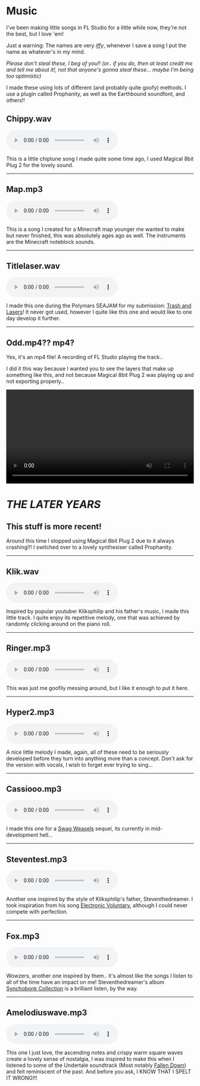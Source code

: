 # Music
I've been making little songs in FL Studio for a little while now, they're not the best, but I love 'em!

Just a warning: The names are very _iffy_, whenever I save a song I put the name as whatever's in my mind.

<r>_Please don't steal these, I beg of you!! (or.. if you do, then at least credit me and tell me about it!, not that anyone's gonna steal these... maybe I'm being too optimistic)_ </r>

I made these using lots of different (and probably quite goofy) methods. I use a plugin called <r>Prophanity</r>, as well as the Earthbound soundfont, and others!!

<foxhr>

## Chippy.wav
<audio controls>
  <source src="/other/music/chippy.wav" type="audio/wav">
Why doesn't your browser support the little audio player thing?
</audio> 

This is a little chiptune song I made quite some time ago, I used <r>Magical 8bit Plug 2</r> for the lovely sound.

<hr>

## Map.mp3
<audio controls>
  <source src="/other/music/map.mp3" type="audio/mp3">
Come on.. what are you using that doesn't support an audio player? Netscape Navigator??
</audio> 

This is a song I created for a Minecraft map younger me wanted to make but never finished, this was absolutely ages ago as well. The instruments are the Minecraft noteblock sounds.

<hr>

## Titlelaser.wav
<audio controls>
  <source src="/other/music/titlelaser.wav" type="audio/wav">
Why doesn't your browser support the little audio player thing?
</audio> 

I made this one during the Polymars SEAJAM for my submission: [Trash and Lasers](/games/trash-and-lasers)! It never got used, however I quite like this one and would like to one day develop it further.

<hr>

## Odd.mp4?? mp4?
Yes, it's an mp4 file! A recording of FL Studio playing the track..

I did it this way because I wanted you to see the layers that make up something like this, and not because <r>Magical 8bit Plug 2</r> was playing up and not exporting properly..

<m><video controls style="width: 100%">
  <source src="/other/music/odd.mp4" type="video/mp4">
  Your browser does not support HTML video.
</video></m>

<foxhr>

# _THE LATER YEARS_
## This stuff is more recent!
Around this time I stopped using <r>Magical 8bit Plug 2</r> due to it always crashing!!! I switched over to a lovely synthesiser called <r>Prophanity</r>.

<hr>

## Klik.wav
<audio controls>
  <source src="/other/music/klik.wav" type="audio/wav">
Why doesn't your browser support the little audio player thing?
</audio> 

Inspired by popular youtuber <r>Kliksphilip</r> and his father's music, I made this little track. I quite enjoy its repetitive melody, one that was achieved by randomly clicking around on the piano roll.

<hr>

## Ringer.mp3
<audio controls>
  <source src="/other/music/ringer.mp3" type="audio/mp3">
I beg of you, get a better browser
</audio> 

This was just me goofily messing around, but I like it enough to put it here.

<hr>

## Hyper2.mp3
<audio controls>
  <source src="/other/music/hyper2.mp3" type="audio/mp3">
I beg of you, get a better browser
</audio> 

A nice little melody I made, again, all of these need to be seriously developed before they turn into anything more than a concept. Don't ask for the version with vocals, I wish to forget ever trying to sing...

<hr>

## Cassiooo.mp3
<audio controls>
  <source src="/other/music/cassiooo.mp3" type="audio/mp3">
I beg of you, get a better browser PLEASE
</audio> 

I made this one for a [Swag Weasels](/games/swag-weaselz) sequel, its currently in mid-development hell...

<hr>

## Steventest.mp3
<audio controls>
  <source src="/other/music/steventest.mp3" type="audio/mp3">
I beg of you, get a better browser PLEASE
</audio> 

Another one inspired by the style of <r>Kliksphilip</r>'s father, <r>Steventhedreamer</r>. I took inspiration from his song [Electronic Voluntary](https://www.youtube.com/watch?v=ktUd6imka5Y), although I could never compete with perfection.

<hr>

## Fox.mp3
<audio controls>
  <source src="/other/music/fox.mp3" type="audio/mp3">
I beg of you, get a better browser PLEASE
</audio> 

Wowzers, another one inspired by them.. it's almost like the songs I listen to all of the time have an impact on me! <r>Steventhedreamer</r>'s album [Synchobonk Collection](https://open.spotify.com/album/3BtmhsxvxavvkC2naRdXin?si=-yot_5s-T5uofAWBSUxJow) is a brilliant listen, by the way.

<hr>

## Amelodiuswave.mp3
<audio controls>
  <source src="/other/music/amelodiuswave.mp3" type="audio/mp3">
I beg of you, get a better browser PLEASE
</audio> 

This one I just love, the ascending notes and crispy warm square waves create a lovely sense of nostalgia, I was inspired to make this when I listened to some of the Undertale soundtrack (Most notably [Fallen Down](https://www.youtube.com/watch?v=B69GfSqEZEs)) and felt reminiscent of the past.
And before you ask, I KNOW THAT I SPELT IT WRONG!!!

<script>
    document.getElementById("footer").innerHTML += "<span> - November 2022</span>"
    // ~01/11/22
</script>
